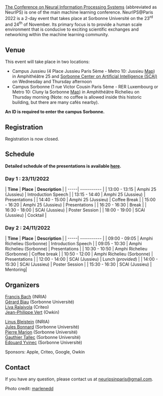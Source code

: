 <a href="https://nips.cc/">The Conference on Neural Information Processing Systems</a> (abbreviated as NeurIPS) is one of the main machine learning conference. NeurIPS@Paris 2022 is a 2-day event that takes place at Sorbonne Université on the 23<sup>rd</sup> and 24<sup>th</sup> of November. Its primary focus is to provide a human scale environment that is conducive to exciting scientific exchanges and networking within the machine learning community. 

## Venue

This event will take place in two locations: 
<ul>
	<li> Campus Jussieu (4 Place Jussieu Paris 5ème - Metro 10: Jussieu <a href="docs/assets/plan_neurips2022v2.jpg"> Map</a>) in Amphithéâtre 25 and <a href="https://scai.sorbonne-universite.fr">Sorbonne Center on Artificial Intelligence (SCAI)</a> on Wednesday and Thursday afternoon </li>
	<li> Campus Sorbonne (1 rue Victor Cousin Paris 5ème - RER Luxembourg or Metro 10: Cluny la Sorbonne <a href="docs/assets/sorbonne.png">Map</a>) in Amphithéâtre Richelieu on Thursday morning (Note: no coffee is allowed inside this historic building, but there are many cafés nearby). </li>
</ul>

**An ID is required to enter the campus Sorbonne.**

<!---
![map](/docs/assets/plan_neurips2022v2.jpg)
![map](/docs/assets/sorbonne.png)
--->

## Registration

Registration is now closed.

## Schedule

**Detailed schedule of the presentations is available [here](https://docs.google.com/spreadsheets/d/1ww7IBYRAGV4p4mjcg1i3hpU21kEmP5pdj30N_ewnIJY/edit?usp=sharing).**

### Day 1 : 23/11/2022

| **Time** | **Place** | **Description** |
| -----| ----------- |
| 13:00 - 13:15 | Amphi 25 (Jussieu) |  Introduction Speech |
| 13:15 - 14:40 | Amphi 25 (Jussieu) | Presentations |
| 14:40 - 15:00 | Amphi 25 (Jussieu) | Coffee Break |
| 15:00 - 16:20 | Amphi 25 (Jussieu) | Presentations |
| 16:20 - 16:30 | Break |
| 16:30 - 18:00 | SCAI (Jussieu) | Poster Session |
| 18:00 - 19:00 | SCAI (Jussieu) | Cocktail |

### Day 2 : 24/11/2022


| **Time** | **Place** | **Description** |
| -----| ----------- |
| 09:00 - 09:05 | Amphi Richelieu (Sorbonne) | Introduction Speech |
| 09:05 - 10:30 | Amphi Richelieu (Sorbonne) | Presentations |
| 10:30 - 10:50 | Amphi Richelieu (Sorbonne) | Coffee break |
| 10:50 - 12:00 | Amphi Richelieu (Sorbonne) | Presentations |
| 12:00 - 14:00 | SCAI (Jussieu) | Lunch (_provided_) |
| 14:00 - 15:30 | SCAI (Jussieu) | Poster Session |
| 15:30 - 16:30 | SCAI (Jussieu) | Mentoring|

<!---
## Covid regulations

**In order to access the conference, people need to comply with the regulation of Sorbonne Université and be equipped with a “pass sanitaire”.** You therefore need to be able to present a vaccination certificate or up to date negative test certificate or proof of having recovered from Covid. More information on this [here](https://www.gouvernement.fr/info-coronavirus).
-->

## Organizers

[Francis Bach](https://www.di.ens.fr/~fbach/) (INRIA) <br>
[Gérard Biau](https://www.lpsm.paris/pageperso/biau/) (Sorbonne Université)<br>
[Liva Ralaivola](https://pageperso.lif.univ-mrs.fr/~liva.ralaivola/doku.php) (Criteo) <br>
[Jean-Philippe Vert](https://members.cbio.mines-paristech.fr/~jvert/) (Owkin)

[Linus Bleistein](https://team.inria.fr/heka/team-members/bleistein/) (INRIA)<br>
[Jules Bonnard](https://www.isir.upmc.fr/personnel/bonnard/) (Sorbonne Université)<br>
[Pierre Marion](https://pierremarion23.github.io) (Sorbonne Université)<br>
[Gauthier Tallec](https://www.isir.upmc.fr/personnel/tallec/) (Sorbonne Université)<br>
[Edouard Yvinec](https://www.isir.upmc.fr/personnel/yvinec/) (Sorbonne Université)

Sponsors: Apple, Criteo, Google, Owkin

## Contact

If you have any question, please contact us at [neuripsinparis@gmail.com](mailto:neuripsinparis@gmail.com).


Photo credit: [marlenedd](https://www.flickr.com/photos/24241643@N00/49478118648)
